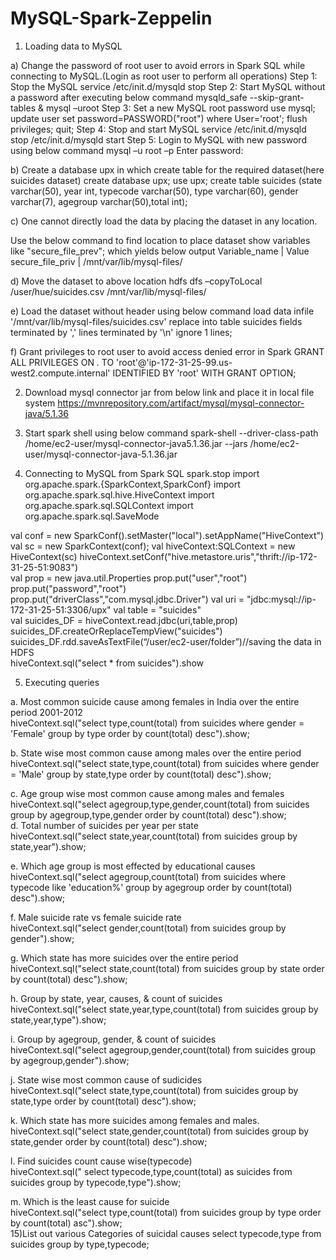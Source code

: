 # MySQL-Spark-Zeppelin

1) Loading data to MySQL 

a) Change the password of root user to avoid errors in Spark SQL while connecting to MySQL.(Login as root user to perform all    operations) 
Step 1: Stop the MySQL service /etc/init.d/mysqld stop 
Step 2: Start MySQL without a password after executing below command mysqld_safe --skip-grant-tables & mysql –uroot
Step 3: Set a new MySQL root password use mysql; update user set password=PASSWORD("root") where User='root'; flush privileges; quit; Step 4: Stop and start MySQL service /etc/init.d/mysqld stop /etc/init.d/mysqld start 
Step 5: Login to MySQL with new password using below command mysql –u root –p Enter password: 

b) Create a database upx in which create table for the required dataset(here suicides dataset) 
create database upx; 
use upx; 
create table suicides (state varchar(50), year int, typecode varchar(50), type varchar(60), gender varchar(7), agegroup varchar(50),total int); 

c) One cannot directly load the data by placing the dataset in any location. 

Use the below command to find location to place dataset 
show variables like "secure_file_prev"; which yields below output 
 Variable_name    | Value                    
 secure_file_priv | /mnt/var/lib/mysql-files/ 
 
d) Move the dataset to above location hdfs dfs –copyToLocal /user/hue/suicides.csv /mnt/var/lib/mysql-files/ 

e) Load the dataset without header using below command load data infile '/mnt/var/lib/mysql-files/suicides.csv' replace into table suicides fields terminated by ',' lines terminated by '\n' ignore 1 lines;

f) Grant privileges to root user to avoid access denied error in Spark GRANT ALL PRIVILEGES ON *.* TO 'root'@'ip-172-31-25-99.us-west2.compute.internal' IDENTIFIED BY 'root' WITH GRANT OPTION;  

2) Download mysql connector jar from below link and place it in local file system
https://mvnrepository.com/artifact/mysql/mysql-connector-java/5.1.36  

3) Start spark shell using below command  spark-shell --driver-class-path /home/ec2-user/mysql-connector-java5.1.36.jar --jars /home/ec2-user/mysql-connector-java-5.1.36.jar  

4) Connecting to MySQL from Spark SQL 
spark.stop 
import org.apache.spark.{SparkContext,SparkConf} 
import org.apache.spark.sql.hive.HiveContext
import org.apache.spark.sql.SQLContext 
import org.apache.spark.sql.SaveMode  

val conf = new SparkConf().setMaster("local").setAppName("HiveContext") val sc = new SparkContext(conf); 
val hiveContext:SQLContext = new HiveContext(sc) 
hiveContext.setConf("hive.metastore.uris","thrift://ip-172-31-25-51:9083")  
val prop = new java.util.Properties 
prop.put("user","root") prop.put("password","root") prop.put("driverClass","com.mysql.jdbc.Driver") val uri = "jdbc:mysql://ip-172-31-25-51:3306/upx" val table = "suicides"  
val suicides_DF = hiveContext.read.jdbc(uri,table,prop) suicides_DF.createOrReplaceTempView("suicides") suicides_DF.rdd.saveAsTextFile(“/user/ec2-user/folder”)//saving the data in HDFS  
hiveContext.sql("select * from suicides").show  

5) Executing queries 

a. Most common suicide cause among females in India over the entire period 2001-2012  
hiveContext.sql("select type,count(total) from suicides  where gender = 'Female' group by type order by count(total) desc").show; 

b. State wise most common cause among males over the entire period  
hiveContext.sql("select state,type,count(total) from suicides  where gender = 'Male' group by state,type order by count(total) desc").show;  

c. Age group wise most common cause among males and females  
hiveContext.sql("select agegroup,type,gender,count(total) from suicides group by agegroup,type,gender order by count(total) desc").show;  
d. Total number of suicides per year per state  
hiveContext.sql("select state,year,count(total) from suicides group by state,year").show;  

e. Which age group is most effected by educational causes  
hiveContext.sql("select agegroup,count(total) from suicides where typecode like 'education%' group by agegroup order by count(total) desc").show;  

f. Male suicide rate vs female suicide rate  
hiveContext.sql("select gender,count(total) from suicides group by gender").show;

g. Which state has more suicides over the entire period  
hiveContext.sql("select state,count(total) from suicides group by state order by count(total) desc").show; 

h. Group by state, year, causes, & count of suicides  
hiveContext.sql("select state,year,type,count(total) from suicides group by state,year,type").show; 

i. Group by agegroup, gender, & count of suicides  
hiveContext.sql("select agegroup,gender,count(total) from suicides group by agegroup,gender").show;  

j. State wise most common cause of sudicides  
hiveContext.sql("select state,type,count(total) from suicides group by state,type order by count(total) desc").show; 

k. Which state has more suicides among females and males.  
hiveContext.sql("select state,gender,count(total) from suicides group by state,gender order by count(total) desc").show; 

l. Find suicides count cause wise(typecode)  
hiveContext.sql(" select typecode,type,count(total) as suicides  from suicides group by typecode,type").show;  

m. Which is the least cause for suicide  
hiveContext.sql("select type,count(total) from suicides group by type order by count(total) asc").show;  
15)List out various Categories of suicidal causes 
            select typecode,type from suicides group by type,typecode; 
